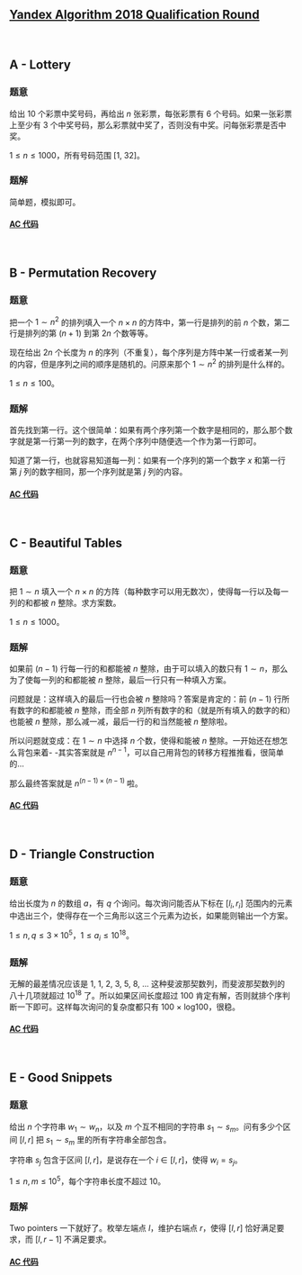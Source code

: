## [Yandex Algorithm 2018 Qualification Round](https://contest.yandex.ru/algorithm2018/contest/7491)

<br/>

## A - Lottery

### 题意

给出 10 个彩票中奖号码，再给出 $n$ 张彩票，每张彩票有 6 个号码。如果一张彩票上至少有 3 个中奖号码，那么彩票就中奖了，否则没有中奖。问每张彩票是否中奖。

$1 \le n \le 1000$，所有号码范围 [1, 32]。

### 题解

简单题，模拟即可。

#### [AC 代码](https://github.com/TsReaper/Competitive-Programming/blob/master/others/yandex-algorithm-2018-qualification/A.c)

<br/>

## B - Permutation Recovery

### 题意

把一个 $1 \sim n^2$ 的排列填入一个 $n \times n$ 的方阵中，第一行是排列的前 $n$ 个数，第二行是排列的第 $(n+1)$ 到第 $2n$ 个数等等。

现在给出 $2n$ 个长度为 $n$ 的序列（不重复），每个序列是方阵中某一行或者某一列的内容，但是序列之间的顺序是随机的。问原来那个 $1 \sim n^2$ 的排列是什么样的。

$1 \le n \le 100$。

### 题解

首先找到第一行。这个很简单：如果有两个序列第一个数字是相同的，那么那个数字就是第一行第一列的数字，在两个序列中随便选一个作为第一行即可。

知道了第一行，也就容易知道每一列：如果有一个序列的第一个数字 $x$ 和第一行第 $j$ 列的数字相同，那一个序列就是第 $j$ 列的内容。

#### [AC 代码](https://github.com/TsReaper/Competitive-Programming/blob/master/others/yandex-algorithm-2018-qualification/B.c)

<br/>

## C - Beautiful Tables

### 题意

把 $1 \sim n$ 填入一个 $n \times n$ 的方阵（每种数字可以用无数次），使得每一行以及每一列的和都被 $n$ 整除。求方案数。

$1 \le n \le 1000$。

### 题解

如果前 $(n-1)$ 行每一行的和都能被 $n$ 整除，由于可以填入的数只有 $1 \sim n$，那么为了使每一列的和都能被 $n$ 整除，最后一行只有一种填入方案。

问题就是：这样填入的最后一行也会被 $n$ 整除吗？答案是肯定的：前 $(n-1)$ 行所有数字的和都能被 $n$ 整除，而全部 $n$ 列所有数字的和（就是所有填入的数字的和）也能被 $n$ 整除，那么减一减，最后一行的和当然能被 $n$ 整除啦。

所以问题就变成：在 $1 \sim n$ 中选择 $n$ 个数，使得和能被 $n$ 整除。一开始还在想怎么背包来着- -其实答案就是 $n^{n-1}$，可以自己用背包的转移方程推推看，很简单的...

那么最终答案就是 $n^{(n-1) \times (n-1)}$ 啦。

#### [AC 代码](https://github.com/TsReaper/Competitive-Programming/blob/master/others/yandex-algorithm-2018-qualification/C.c)

<br/>

## D - Triangle Construction

### 题意

给出长度为 $n$ 的数组 $a$，有 $q$ 个询问。每次询问能否从下标在 $[l_i, r_i]$ 范围内的元素中选出三个，使得存在一个三角形以这三个元素为边长，如果能则输出一个方案。

$1 \le n, q \le 3 \times 10^5$，$1 \le a_i \le 10^{18}$。

### 题解

无解的最差情况应该是 1, 1, 2, 3, 5, 8, ... 这种斐波那契数列，而斐波那契数列的八十几项就超过 $10^{18}$ 了。所以如果区间长度超过 100 肯定有解，否则就排个序判断一下即可。这样每次询问的复杂度都只有 100 × log100，很稳。

#### [AC 代码](https://github.com/TsReaper/Competitive-Programming/blob/master/others/yandex-algorithm-2018-qualification/D.cpp)

<br/>

## E - Good Snippets

### 题意

给出 $n$ 个字符串 $w_1 \sim w_n$，以及 $m$ 个互不相同的字符串 $s_1 \sim s_m$。问有多少个区间 $[l, r]$ 把 $s_1 \sim s_m$ 里的所有字符串全部包含。

字符串 $s_j$ 包含于区间 $[l, r]$，是说存在一个 $i \in [l, r]$，使得 $w_i = s_j$。

$1 \le n, m \le 10^5$，每个字符串长度不超过 10。

### 题解

Two pointers 一下就好了。枚举左端点 $l$，维护右端点 $r$，使得 $[l, r]$ 恰好满足要求，而 $[l, r-1]$ 不满足要求。

#### [AC 代码](https://github.com/TsReaper/Competitive-Programming/blob/master/others/yandex-algorithm-2018-qualification/E.cpp)
